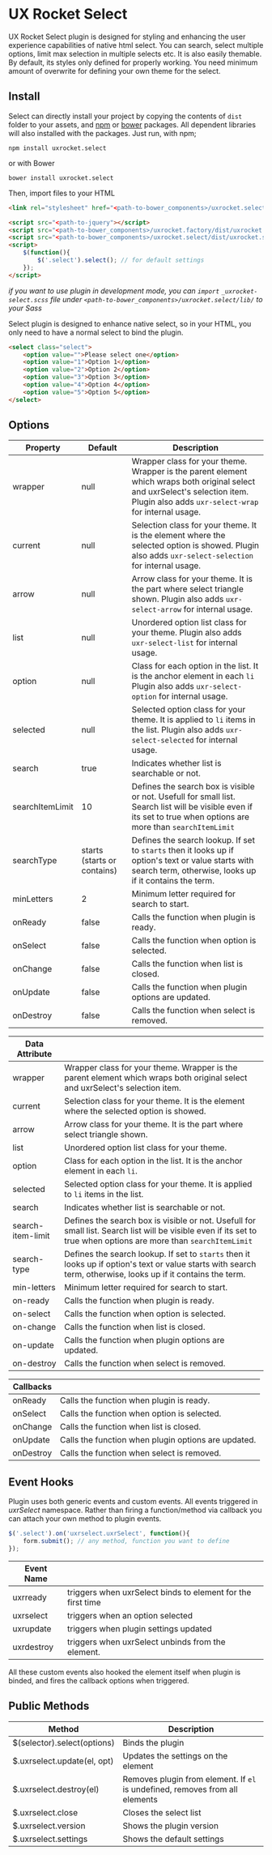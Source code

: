 UX Rocket Select
===============
UX Rocket Select plugin is designed for styling and enhancing the user experience capabilities of native html select. You can search, select multiple options, limit max selection in multiple selects etc. It is also easily themable. By default, its styles only defined for properly working. You need minimum amount of overwrite for defining your own theme for the select.

## Install
Select can directly install your project by copying the contents of `dist` folder to your assets, and [npm](https://www.npmjs.org/) or [bower](http://bower.io/) packages. All dependent libraries will also installed with the packages. Just run, with npm;

```
npm install uxrocket.select
```

or with Bower

```
bower install uxrocket.select
```

Then, import files to your HTML

```HTML
<link rel="stylesheet" href="<path-to-bower_components>/uxrocket.select/dist/uxrocket.select.min.css" />

<script src="<path-to-jquery"></script>
<script src="<path-to-bower_components>/uxrocket.factory/dist/uxrocket.factory.min.js"></script>
<script src="<path-to-bower_components>/uxrocket.select/dist/uxrocket.select.min.js"></script>
<script>
    $(function(){
        $('.select').select(); // for default settings
    });
</script>
```
_if you want to use plugin in development mode, you can `import` `_uxrocket-select.scss` file under `<path-to-bower_components>/uxrocket.select/lib/` to your Sass_

Select plugin is designed to enhance native select, so in your HTML, you only need to have a normal select to bind the plugin.

```HTML
<select class="select">
    <option value="">Please select one</option>
    <option value="1">Option 1</option>
    <option value="2">Option 2</option>
    <option value="3">Option 3</option>
    <option value="4">Option 4</option>
    <option value="5">Option 5</option>
</select>
```


## Options
Property 			 | Default			| Description
-------------------- | ---------------- | --------
wrapper              | null             | Wrapper class for your theme. Wrapper is the parent element which wraps both original select and uxrSelect's selection item. Plugin also adds `uxr-select-wrap` for internal usage.
current              | null             | Selection class for your theme. It is the element where the selected option is showed. Plugin also adds `uxr-select-selection` for internal usage.
arrow                | null             | Arrow class for your theme. It is the part where select triangle shown. Plugin also adds `uxr-select-arrow` for internal usage.
list                 | null             | Unordered option list class for your theme. Plugin also adds `uxr-select-list` for internal usage.
option               | null             | Class for each option in the list. It is the anchor element in each `li` Plugin also adds `uxr-select-option` for internal usage.
selected             | null             | Selected option class for your theme. It is applied to `li` items in the list. Plugin also adds `uxr-select-selected` for internal usage.
search               | true             | Indicates whether list is searchable or not.
searchItemLimit      | 10               | Defines the search box is visible or not. Usefull for small list. Search list will be visible even if its set to true when options are more than `searchItemLimit`
searchType           | starts (starts or contains) | Defines the search lookup. If set to `starts` then it looks up if option's text or value starts with search term, otherwise, looks up if it contains the term.
minLetters           | 2                | Minimum letter required for search to start.
onReady              | false            | Calls the function when plugin is ready.
onSelect             | false            | Calls the function when option is selected.
onChange             | false            | Calls the function when list is closed.
onUpdate             | false            | Calls the function when plugin options are updated.
onDestroy            | false            | Calls the function when select is removed.



Data Attribute		 | &nbsp;
-------------------- | -----
wrapper              | Wrapper class for your theme. Wrapper is the parent element which wraps both original select and uxrSelect's selection item.
current              | Selection class for your theme. It is the element where the selected option is showed. 
arrow                | Arrow class for your theme. It is the part where select triangle shown.
list                 | Unordered option list class for your theme.
option               | Class for each option in the list. It is the anchor element in each `li`.
selected             | Selected option class for your theme. It is applied to `li` items in the list.
search               | Indicates whether list is searchable or not.
search-item-limit    | Defines the search box is visible or not. Usefull for small list. Search list will be visible even if its set to true when options are more than `searchItemLimit`
search-type          | Defines the search lookup. If set to `starts` then it looks up if option's text or value starts with search term, otherwise, looks up if it contains the term.
min-letters          | Minimum letter required for search to start.
on-ready             | Calls the function when plugin is ready.
on-select            | Calls the function when option is selected.
on-change            | Calls the function when list is closed.
on-update            | Calls the function when plugin options are updated.
on-destroy           | Calls the function when select is removed.


Callbacks			 | &nbsp;
-------------------- | -----
onReady              | Calls the function when plugin is ready.
onSelect             | Calls the function when option is selected.
onChange             | Calls the function when list is closed.
onUpdate             | Calls the function when plugin options are updated.
onDestroy            | Calls the function when select is removed.


## Event Hooks
Plugin uses both generic events and custom events. All events triggered in *uxrSelect* namespace. Rather than firing a function/method via callback you can attach your own method to plugin events.

```js
$('.select').on('uxrselect.uxrSelect', function(){
    form.submit(); // any method, function you want to define
});
```
 
Event Name			 | &nbsp;
-------------------- | -----
uxrready             | triggers when uxrSelect binds to element for the first time
uxrselect            | triggers when an option selected
uxrupdate            | triggers when plugin settings updated
uxrdestroy           | triggers when uxrSelect unbinds from the element.

All these custom events also hooked the element itself when plugin is binded, and fires the callback options when triggered.
 

## Public Methods
Method  				    | Description
--------------------------- | -------------------------------------------------------
$(selector).select(options) | Binds the plugin 
$.uxrselect.update(el, opt) | Updates the settings on the element
$.uxrselect.destroy(el)     | Removes plugin from element. If `el` is undefined, removes from all elements
$.uxrselect.close           | Closes the select list
$.uxrselect.version         | Shows the plugin version
$.uxrselect.settings        | Shows the default settings